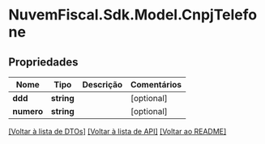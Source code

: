 # NuvemFiscal.Sdk.Model.CnpjTelefone

## Propriedades

Nome | Tipo | Descrição | Comentários
------------ | ------------- | ------------- | -------------
**ddd** | **string** |  | [optional] 
**numero** | **string** |  | [optional] 

[[Voltar à lista de DTOs]](../README.md#documentation-for-models) [[Voltar à lista de API]](../README.md#documentation-for-api-endpoints) [[Voltar ao README]](../README.md)

